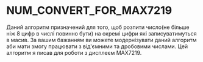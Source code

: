# NUM_CONVERT_FOR_MAX7219
Даний алгоритм призначений для того, щоб розпити число(не більше ніж 8 цифр в числі повинно бути) на окремі цифри які записуватимуться в масив. За вашим бажанням ви можете модернізувати даний алгоритм аби мати змогу працювати з від'ємними та дробовими числами. Цей алгоритм я писав для роботи з дисплеєм MAX7219.
